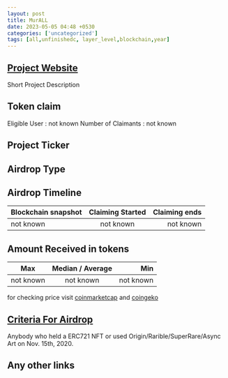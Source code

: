 ```yaml
---
layout: post
title: MurALL
date: 2023-05-05 04:48 +0530
categories: ['uncategorized']
tags: [all,unfinishedc, layer_level,blockchain,year] 
---
```




## [Project Website](https://murall.art/home)

 Short Project Description

## Token claim

Eligible User : not known
Number of Claimants : not known

## Project Ticker

## Airdrop Type

## Airdrop Timeline

| Blockchain snapshot     | Claiming Started           | Claiming ends    |
| ----------------------- |:--------------------------:| ----------------:|
|       not known         |        not known           |   not known      |

## Amount Received in tokens  

| Max        |    Median / Average  |       Min    |
| ---------- |:--------------------:| ------------:|
| not known  |     not known        |  not known   |

for checking price visit [coinmarketcap](https://coinmarketcap.com/currencies/) and [coingeko](https://www.coingecko.com/en/coins/)

## [Criteria For Airdrop](link)

Anybody who held a ERC721 NFT or used Origin/Rarible/SuperRare/Async Art on Nov. 15th, 2020.

## Any other links
